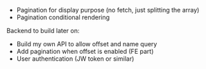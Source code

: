 * Pagination for display purpose (no fetch, just splitting the array)
* Pagination conditional rendering

Backend to build later on:
* Build my own API to allow offset and name query
* Add pagination when offset is enabled (FE part)
* User authentication (JW token or similar)
